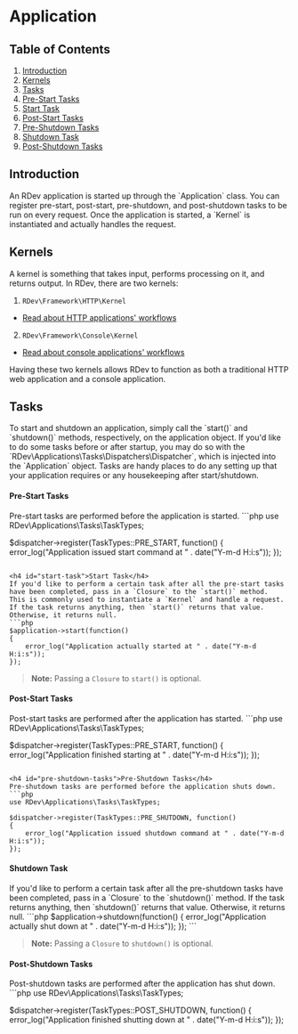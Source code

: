 # Application

## Table of Contents
1. [Introduction](#introduction)
2. [Kernels](#kernels)
3. [Tasks](#tasks)
  1. [Pre-Start Tasks](#pre-start-tasks)
  2. [Start Task](#start-task)
  3. [Post-Start Tasks](#post-start-tasks)
  4. [Pre-Shutdown Tasks](#pre-shutdown-tasks)
  5. [Shutdown Task](#shutdown-task)
  6. [Post-Shutdown Tasks](#post-shutdown-tasks)

<h2 id="introduction">Introduction</h2>
An RDev application is started up through the `Application` class.  You can register pre-start, post-start, pre-shutdown, and post-shutdown tasks to be run on every request.  Once the application is started, a `Kernel` is instantiated and actually handles the request.

<h2 id="kernels">Kernels</h2>
A kernel is something that takes input, performs processing on it, and returns output.  In RDev, there are two kernels:

1. `RDev\Framework\HTTP\Kernel`
  * [Read about HTTP applications' workflows](http-workflow)
2. `RDev\Framework\Console\Kernel`
  * [Read about console applications' workflows](console-workflow)

Having these two kernels allows RDev to function as both a traditional HTTP web application and a console application.

<h2 id="tasks">Tasks</h2>
To start and shutdown an application, simply call the `start()` and `shutdown()` methods, respectively, on the application object.  If you'd like to do some tasks before or after startup, you may do so with the `RDev\Applications\Tasks\Dispatchers\Dispatcher`, which is injected into the `Application` object.  Tasks are handy places to do any setting up that your application requires or any housekeeping after start/shutdown.

<h4 id="pre-start-tasks">Pre-Start Tasks</h4>
Pre-start tasks are performed before the application is started.
```php
use RDev\Applications\Tasks\TaskTypes;

$dispatcher->register(TaskTypes::PRE_START, function()
{
    error_log("Application issued start command at " . date("Y-m-d H:i:s"));
});
```

<h4 id="start-task">Start Task</h4>
If you'd like to perform a certain task after all the pre-start tasks have been completed, pass in a `Closure` to the `start()` method.  This is commonly used to instantiate a `Kernel` and handle a request.  If the task returns anything, then `start()` returns that value.  Otherwise, it returns null.
```php
$application->start(function()
{
    error_log("Application actually started at " . date("Y-m-d H:i:s"));
});
```

> **Note:** Passing a `Closure` to `start()` is optional.

<h4 id="post-start-tasks">Post-Start Tasks</h4>
Post-start tasks are performed after the application has started.
```php
use RDev\Applications\Tasks\TaskTypes;

$dispatcher->register(TaskTypes::PRE_START, function()
{
    error_log("Application finished starting at " . date("Y-m-d H:i:s"));
});
```

<h4 id="pre-shutdown-tasks">Pre-Shutdown Tasks</h4>
Pre-shutdown tasks are performed before the application shuts down.
```php
use RDev\Applications\Tasks\TaskTypes;

$dispatcher->register(TaskTypes::PRE_SHUTDOWN, function()
{
    error_log("Application issued shutdown command at " . date("Y-m-d H:i:s"));
});
```

<h4 id="shutdown-task">Shutdown Task</h4>
If you'd like to perform a certain task after all the pre-shutdown tasks have been completed, pass in a `Closure` to the `shutdown()` method.  If the task returns anything, then `shutdown()` returns that value.  Otherwise, it returns null.
```php
$application->shutdown(function()
{
    error_log("Application actually shut down at " . date("Y-m-d H:i:s"));
});
```

> **Note:** Passing a `Closure` to `shutdown()` is optional. 

<h4 id="post-shutdown-tasks">Post-Shutdown Tasks</h4>
Post-shutdown tasks are performed after the application has shut down.
```php
use RDev\Applications\Tasks\TaskTypes;

$dispatcher->register(TaskTypes::POST_SHUTDOWN, function()
{
    error_log("Application finished shutting down at " . date("Y-m-d H:i:s"));
});
```